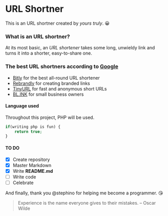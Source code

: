 # URL Shortner
This is an URL shortner created by *yours truly*. :grinning:

### What is an URL shortner?
At its most basic, an *URL shortener* takes some long, unwieldy link and turns it into a shorter, easy-to-share one.

### The best URL shortners according to [Google](http://google.com)
- [Bitly](https://zapier.com/blog/best-url-shorteners/#bitly) for the best all-round URL shortener
- [Rebrandly](https://zapier.com/blog/best-url-shorteners/#rebrandly) for creating branded links
- [TinyURL](https://zapier.com/blog/best-url-shorteners/#tinyurl) for fast and anonymous short URLs
- [BL.INK](https://zapier.com/blog/best-url-shorteners/#blink) for small business owners

#### Language used
Throughout this project, PHP will be used.
```php
if(writing php is fun) {
    return true;
}
```

#### TO DO
- [x] Create repository
- [x] Master Markdown
- [x] Write **README.md**
- [ ] Write code
- [ ] Celebrate

And finally, thank you @stephino for helping me become a programmer. :kissing_heart:

>Experience is the name everyone gives to their mistakes.
> – Oscar Wilde
